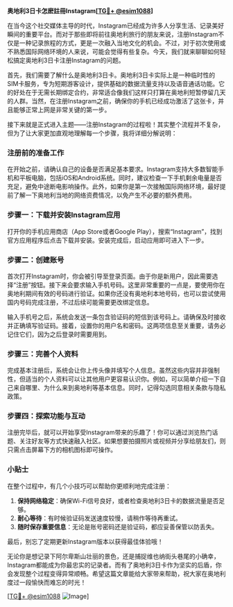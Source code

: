 **奥地利3日卡怎麽註冊Instagram[[TG💪+ @esim1088](https://t.me/s/esim1088)]**

在当今这个社交媒体主导的时代，Instagram已经成为许多人分享生活、记录美好瞬间的重要平台。而对于那些即将前往奥地利旅行的朋友来说，注册Instagram不仅是一种记录旅程的方式，更是一次融入当地文化的机会。不过，对于初次使用或不熟悉国际网络环境的人来说，可能会觉得有些复杂。今天，我们就来聊聊如何轻松搞定奥地利3日卡注册Instagram的问题。

首先，我们需要了解什么是奥地利3日卡。奥地利3日卡实际上是一种临时性的SIM卡服务，专为短期游客设计，提供基础的数据流量支持以及语音通话功能。它的好处在于无需长期绑定合约，非常适合像我们这样只打算在奥地利短暂停留几天的人群。当然，在注册Instagram之前，确保你的手机已经成功激活了这张卡，并且能够正常上网是非常关键的第一步。

接下来就是正式进入主题——注册Instagram的过程啦！其实整个流程并不复杂，但为了让大家更加直观地理解每一个步骤，我将详细分解说明：

### 注册前的准备工作

在开始之前，请确认自己的设备是否满足基本要求。Instagram支持大多数智能手机和平板电脑，包括iOS和Android系统。同时，建议检查一下手机剩余电量是否充足，避免中途断电影响操作。此外，如果你是第一次接触国际网络环境，最好提前了解一下奥地利当地的网络资费情况，以免产生不必要的额外费用。

### 步骤一：下载并安装Instagram应用

打开你的手机应用商店（App Store或者Google Play），搜索“Instagram”，找到官方应用程序后点击下载并安装。安装完成后，启动应用即可进入下一步。

### 步骤二：创建账号

首次打开Instagram时，你会被引导至登录页面。由于你是新用户，因此需要选择“注册”按钮。接下来会要求输入手机号码。这里非常重要的一点是，要使用你在奥地利期间有效的号码进行验证。如果你还没有奥地利本地号码，也可以尝试使用国内号码完成注册，不过后续可能需要更改绑定信息。

输入手机号之后，系统会发送一条包含验证码的短信到该号码上。请确保及时接收并正确填写验证码。接着，设置你的用户名和密码。这两项信息至关重要，请务必记住它们，因为之后登录时需要用到。

### 步骤三：完善个人资料

完成基本注册后，系统会让你上传头像并填写个人信息。虽然这些内容并非强制性，但适当的个人资料可以让其他用户更容易认识你。例如，可以简单介绍一下自己来自哪里、为什么来到奥地利等基本信息。同时，记得勾选同意相关条款与隐私政策。

### 步骤四：探索功能与互动

注册完毕后，就可以开始享受Instagram带来的乐趣了！你可以通过浏览热门话题、关注好友等方式快速融入社区。如果想要拍摄照片或视频并分享给朋友们，则只需点击屏幕下方的相机图标即可操作。

### 小贴士

在整个过程中，有几个小技巧可以帮助你更顺利地完成注册：

1. **保持网络稳定**：确保Wi-Fi信号良好，或者检查奥地利3日卡的数据流量是否足够。
2. **耐心等待**：有时候验证码发送速度较慢，请稍作等待再重试。
3. **随时保存重要信息**：无论是账号密码还是验证码，都应妥善保管以防丢失。

最后，别忘了定期更新Instagram版本以获得最佳体验哦！

无论你是想记录下阿尔卑斯山壮丽的景色，还是捕捉维也纳街头巷尾的小确幸，Instagram都能成为你最忠实的记录者。而有了奥地利3日卡作为坚实的后盾，你会发现整个过程变得异常顺畅。希望这篇文章能给大家带来帮助，祝大家在奥地利度过一段愉快而难忘的时光！

[[TG💪+ @esim1088](https://t.me/s/esim1088) ![Image](https://i.postimg.cc/4NQfJmqS/Snipaste-2025-05-13-00-14-12.png)]
